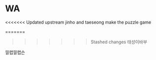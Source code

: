 # WA
<<<<<<< Updated upstream
jinho and taeseong make the puzzle game

=======
>>>>>>> Stashed changes
태성이바부

낄렵낄렵슨